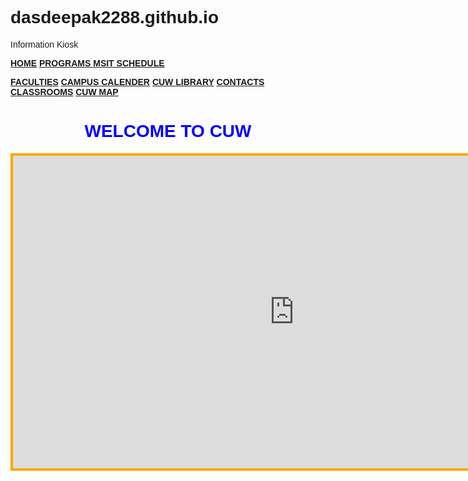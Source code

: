 # dasdeepak2288.github.io
Information Kiosk
<!DOCTYPE html>
<html>
<head>
<meta name="viewport" content="width=device-width, initial-scale=1">
<style>
body {
  font-family: Arial, Helvetica, sans-serif;
}

.pill-nav {
  overflow: hidden;
  background-color: #1e73be;
}


.pill-nav a {
  display: inline-block;
  color: white;
  text-align: center;
  padding: 14px;
  text-decoration: none;
  font-size: 17px;
  border-radius: 2px;
}

.pill-nav a:hover {
  background-color: #ddd;
  color: black;
}

.pill-nav a.active {
  background-color: #4CAF50;
  color: white;
}
</style>
</head>
<body background = "76876.jpg">

<div class="pill-nav">
  <a class="active" href="PILLNAV.HTML"><b>HOME</a>
  <a href="new.html"> PROGRAMS </a>
  <a href="MSITSCH.html">MSIT SCHEDULE</a>
  
  <a href="new.html">FACULTIES</a>
  <a href="new.html">CAMPUS CALENDER</a>
  <a href="new.html">CUW LIBRARY</a>
  <a href="cont.html">CONTACTS</a>
 <a href="new.html">CLASSROOMS</a>
 <a href="new.html">CUW MAP</a> 
</div>

<H1 style="color:BLUE;"><CENTER> WELCOME TO CUW</CENTER></H1>

<center><iframe src="http://www.cs.cuw.edu/" height="500" width="900" style="border:4px solid ORANGE"></iframe></center> 

</body>
</html>
